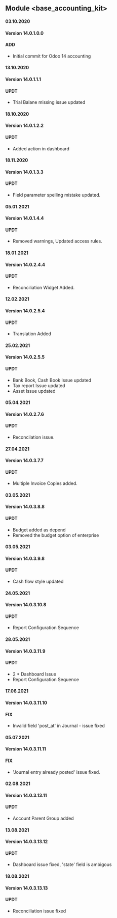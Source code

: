 ## Module <base_accounting_kit>

#### 03.10.2020

#### Version 14.0.1.0.0

#### ADD

- Initial commit for Odoo 14 accounting

#### 13.10.2020

#### Version 14.0.1.1.1

#### UPDT

- Trial Balane missing issue updated

#### 18.10.2020

#### Version 14.0.1.2.2

#### UPDT

- Added action in dashboard

#### 18.11.2020

#### Version 14.0.1.3.3

#### UPDT

- Field parameter spelling mistake updated.

#### 05.01.2021

#### Version 14.0.1.4.4

#### UPDT

- Removed warnings, Updated access rules.

#### 18.01.2021

#### Version 14.0.2.4.4

#### UPDT

- Reconciliation Widget Added.

#### 12.02.2021

#### Version 14.0.2.5.4

#### UPDT

- Translation Added

#### 25.02.2021

#### Version 14.0.2.5.5

#### UPDT

- Bank Book, Cash Book Issue updated
- Tax report Issue updated
- Asset Issue updated

#### 05.04.2021

#### Version 14.0.2.7.6

#### UPDT

- Reconcilation issue.

#### 27.04.2021

#### Version 14.0.3.7.7

#### UPDT

- Multiple Invoice Copies added.

#### 03.05.2021

#### Version 14.0.3.8.8

#### UPDT

- Budget added as depend
- Removed the budget option of enterprise

#### 03.05.2021

#### Version 14.0.3.9.8

#### UPDT

- Cash flow style updated

#### 24.05.2021

#### Version 14.0.3.10.8

#### UPDT

- Report Configuration Sequence

#### 28.05.2021

#### Version 14.0.3.11.9

#### UPDT

- 2 \* Dashboard Issue
- Report Configuration Sequence

#### 17.06.2021

#### Version 14.0.3.11.10

#### FIX

- Invalid field 'post_at' in Journal - issue fixed

#### 05.07.2021

#### Version 14.0.3.11.11

#### FIX

- 'Journal entry already posted' issue fixed.

#### 02.08.2021

#### Version 14.0.3.13.11

#### UPDT

- Account Parent Group added

#### 13.08.2021

#### Version 14.0.3.13.12

#### UPDT

- Dashboard issue fixed, 'state' field is ambigous

#### 18.08.2021

#### Version 14.0.3.13.13

#### UPDT

- Reconciliation issue fixed
